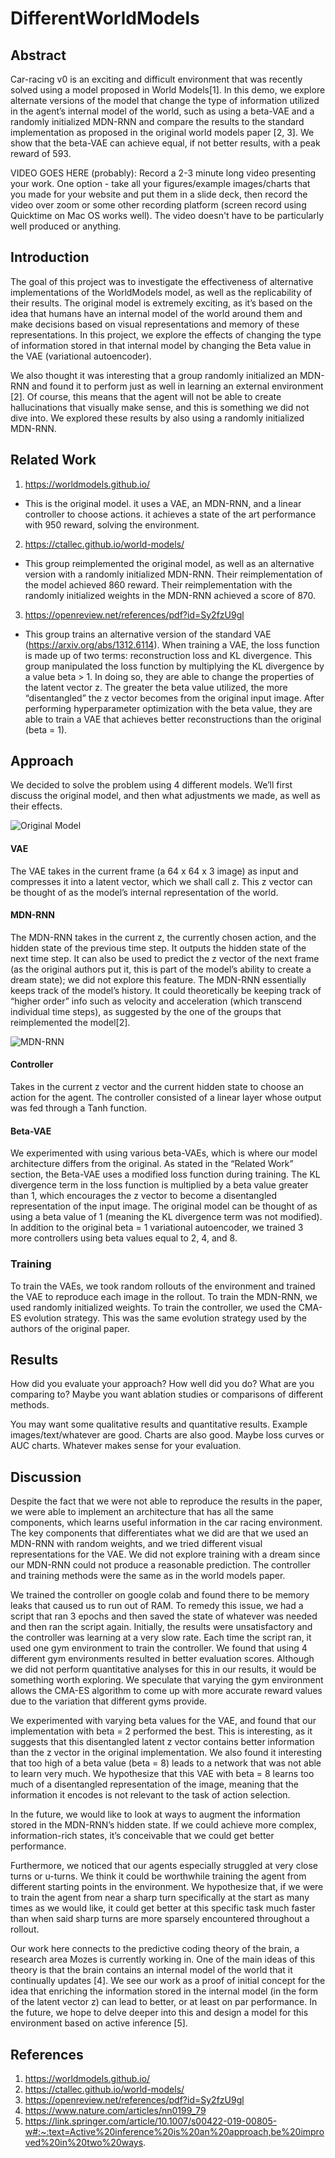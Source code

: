# DifferentWorldModels

## Abstract

Car-racing v0 is an exciting and difficult environment that was recently solved using a model proposed in World Models[1]. In this demo, we explore alternate versions of the model that change the type of information utilized in the agent’s internal model of the world, such as using a beta-VAE and a randomly initialized MDN-RNN and compare the results to the standard implementation as proposed in the original world models paper [2, 3]. We show that the beta-VAE can achieve equal, if not better results, with a peak reward of 593.

VIDEO GOES HERE (probably): Record a 2-3 minute long video presenting your work. One option - take all your figures/example images/charts that you made for your website and put them in a slide deck, then record the video over zoom or some other recording platform (screen record using Quicktime on Mac OS works well). The video doesn't have to be particularly well produced or anything.

## Introduction

The goal of this project was to investigate the effectiveness of alternative implementations of the WorldModels model, as well as the replicability of their results. The original model is extremely exciting, as it’s based on the idea that humans have an internal model of the world around them and make decisions based on visual representations and memory of these representations. In this project, we explore the effects of changing the type of information stored in that internal model by changing the Beta value in the VAE (variational autoencoder).

We also thought it was interesting that a group randomly initialized an MDN-RNN and found it to perform just as well in learning an external environment [2]. Of course, this means that the agent will not be able to create hallucinations that visually make sense, and this is something we did not dive into. We explored these results by also using a randomly initialized MDN-RNN.


## Related Work

1. https://worldmodels.github.io/
  - This is the original model. it uses a VAE, an MDN-RNN, and a linear controller to choose actions. it achieves a state of the art performance with 950 reward, solving the environment.
2. https://ctallec.github.io/world-models/
  - This group reimplemented the original model, as well as an alternative version with a randomly initialized MDN-RNN. Their reimplementation of the model achieved 860 reward. Their reimplementation with the randomly initialized weights in the MDN-RNN achieved a score of 870.
3. https://openreview.net/references/pdf?id=Sy2fzU9gl
  - This group trains an alternative version of the standard VAE (https://arxiv.org/abs/1312.6114). When training a VAE, the loss function is made up of two terms: reconstruction loss and KL divergence. This group manipulated the loss function by multiplying the KL divergence by a value beta > 1. In doing so, they are able to change the properties of the latent vector z. The greater the beta value utilized, the more “disentangled” the z vector becomes from the original input image. After performing hyperparameter optimization with the beta value, they are able to train a VAE that achieves better reconstructions than the original (beta = 1).

## Approach

We decided to solve the problem using 4 different models. We’ll first discuss the original model, and then what adjustments we made, as well as their effects.

![Original Model](images/model_image1.png)


#### VAE
The VAE takes in the current frame (a 64 x 64 x 3 image) as input and compresses it into a latent vector, which we shall call z. This z vector can be thought of as the model’s internal representation of the world.

#### MDN-RNN
The MDN-RNN takes in the current z, the currently chosen action, and the hidden state of the previous time step. It outputs the hidden state of the next time step. It can also be used to predict the z vector of the next frame (as the original authors put it, this is part of the model’s ability to create a dream state); we did not explore this feature. The MDN-RNN essentially keeps track of the model’s history. It could theoretically be keeping track of “higher order” info such as velocity and acceleration (which transcend individual time steps), as suggested by the one of the groups that reimplemented the model[2].

![MDN-RNN](images/model_image2.png)

#### Controller
Takes in the current z vector and the current hidden state to choose an action for the agent. The controller consisted of a linear layer whose output was fed through a Tanh function.

#### Beta-VAE
We experimented with using various beta-VAEs, which is where our model architecture differs from the original. As stated in the “Related Work” section, the Beta-VAE uses a modified loss function during training. The KL divergence term in the loss function is multiplied by a beta value greater than 1, which encourages the z vector to become a disentangled representation of the input image. The original model can be thought of as using a beta value of 1 (meaning the KL divergence term was not modified). In addition to the original beta = 1 variational autoencoder, we trained 3 more controllers using beta values equal to 2, 4, and 8.

### Training
To train the VAEs, we took random rollouts of the environment and trained the VAE to reproduce each image in the rollout. To train the MDN-RNN, we used randomly initialized weights. To train the controller, we used the CMA-ES evolution strategy. This was the same evolution strategy used by the authors of the original paper.

## Results

How did you evaluate your approach? How well did you do? What are you comparing to? Maybe you want ablation studies or comparisons of different methods.

You may want some qualitative results and quantitative results. Example images/text/whatever are good. Charts are also good. Maybe loss curves or AUC charts. Whatever makes sense for your evaluation.

## Discussion

Despite the fact that we were not able to reproduce the results in the paper, we were able to implement an architecture that has all the same components, which learns useful information in the car racing environment. The key components that differentiates what we did are that we used an MDN-RNN with random weights, and we tried different visual representations for the VAE. We did not explore training with a dream since our MDN-RNN could not produce a reasonable prediction. The controller and training methods were the same as in the world models paper.

We trained the controller on google colab and found there to be memory leaks that caused us to run out of RAM. To remedy this issue, we had a script that ran 3 epochs and then saved the state of whatever was needed and then ran the script again. Initially, the results were unsatisfactory and the controller was learning at a very slow rate. Each time the script ran, it used one gym environment to train the controller. We found that using 4 different gym environments resulted in better evaluation scores. Although we did not perform quantitative analyses for this in our results, it would be something worth exploring. We speculate that varying the gym environment allows the CMA-ES algorithm to come up with more accurate reward values due to the variation that different gyms provide.

We experimented with varying beta values for the VAE, and found that our implementation with beta = 2 performed the best. This is interesting, as it suggests that this disentangled latent z vector contains better information than the z vector in the original implementation. We also found it interesting that too high of a beta value (beta = 8) leads to a network that was not able to learn very much. We hypothesize that this VAE with beta = 8 learns too much of a disentangled representation of the image, meaning that the information it encodes is not relevant to the task of action selection.

In the future, we would like to look at ways to augment the information stored in the MDN-RNN’s hidden state. If we could achieve more complex, information-rich states, it’s conceivable that we could get better performance.

Furthermore, we noticed that our agents especially struggled at very close turns or u-turns. We think it could be worthwhile training the agent from different starting points in the environment. We hypothesize that, if we were to train the agent from near a sharp turn specifically at the start as many times as we would like, it could get better at this specific task much faster than when said sharp turns are more sparsely encountered throughout a rollout.

Our work here connects to the predictive coding theory of the brain, a research area Mozes is currently working in. One of the main ideas of this theory is that the brain contains an internal model of the world that it continually updates [4]. We see our work as a proof of initial concept for the idea that enriching the information stored in the internal model (in the form of the latent vector z) can lead to better, or at least on par performance. In the future, we hope to delve deeper into this and design a model for this environment based on active inference [5].

## References

1. https://worldmodels.github.io/
2. https://ctallec.github.io/world-models/
3. https://openreview.net/references/pdf?id=Sy2fzU9gl
4. https://www.nature.com/articles/nn0199_79
5. https://link.springer.com/article/10.1007/s00422-019-00805-w#:~:text=Active%20inference%20is%20an%20approach,be%20improved%20in%20two%20ways.
